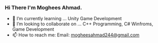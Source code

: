 ### Hi There I'm Moghees Ahmad. 

- 🌱 I’m currently learning ... Unity Game Development
- 👯 I’m looking to collaborate on ... C++ Programming, C# Winfroms, Game Development
- 📫 How to reach me: Email: mogheesahmad244@gmail.com
